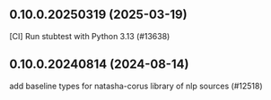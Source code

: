 ## 0.10.0.20250319 (2025-03-19)

[CI] Run stubtest with Python 3.13 (#13638)

## 0.10.0.20240814 (2024-08-14)

add baseline types for natasha-corus library of nlp sources (#12518)

